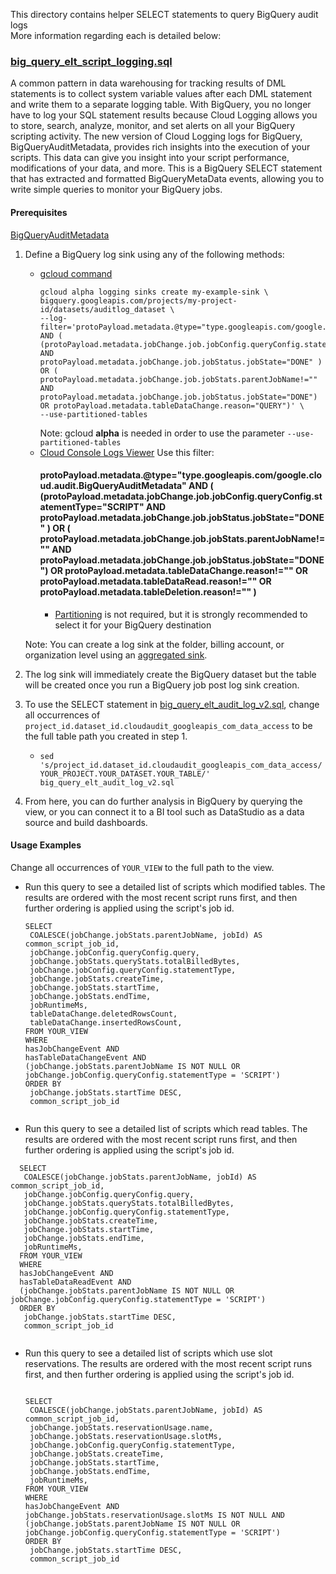 This directory contains helper SELECT statements to query BigQuery audit logs \
More information regarding each is detailed below:


### [big_query_elt_script_logging.sql](/views/audit/big_query_elt_script_logging.sql)

A common pattern in data warehousing for tracking results of DML statements is to collect system variable values after each DML statement and write them to a separate logging table. With BigQuery, you no longer have to log your SQL statement results because Cloud Logging allows you to store, search, analyze, monitor, and set alerts on all your BigQuery scripting activity. The new version of Cloud Logging logs for BigQuery, BigQueryAuditMetadata, provides rich insights into the execution of your scripts. This data can give you insight into your script performance, modifications of your data, and more. This is a BigQuery SELECT statement that has extracted and formatted BigQueryMetaData events, allowing you to write simple queries to monitor your BigQuery jobs.

#### Prerequisites

[BigQueryAuditMetadata](https://cloud.google.com/bigquery/docs/reference/auditlogs/rest/Shared.Types/BigQueryAuditMetadata)

1.  Define a BigQuery log sink using any of the following methods:
    *   [gcloud command](https://cloud.google.com/bigquery/docs/reference/auditlogs#defining_a_bigquery_log_sink_using_gcloud)
        ```
        gcloud alpha logging sinks create my-example-sink \ 
        bigquery.googleapis.com/projects/my-project-id/datasets/auditlog_dataset \
        --log-filter='protoPayload.metadata.@type="type.googleapis.com/google.cloud.audit.BigQueryAuditMetadata" AND ( (protoPayload.metadata.jobChange.job.jobConfig.queryConfig.statementType="SCRIPT" AND protoPayload.metadata.jobChange.job.jobStatus.jobState="DONE" ) OR ( protoPayload.metadata.jobChange.job.jobStats.parentJobName!="" AND protoPayload.metadata.jobChange.job.jobStatus.jobState="DONE") OR protoPayload.metadata.tableDataChange.reason="QUERY")' \ 
        --use-partitioned-tables
        ``` 
        Note: gcloud **alpha** is needed in order to use the parameter `--use-partitioned-tables` 
    *   [Cloud Console Logs Viewer](https://cloud.google.com/logging/docs/export/configure_export_v2#dest-create)
        Use this filter:
        #### protoPayload.metadata.@type="type.googleapis.com/google.cloud.audit.BigQueryAuditMetadata" AND ( (protoPayload.metadata.jobChange.job.jobConfig.queryConfig.statementType="SCRIPT" AND protoPayload.metadata.jobChange.job.jobStatus.jobState="DONE" ) OR ( protoPayload.metadata.jobChange.job.jobStats.parentJobName!="" AND protoPayload.metadata.jobChange.job.jobStatus.jobState="DONE") OR protoPayload.metadata.tableDataChange.reason!="" OR protoPayload.metadata.tableDataRead.reason!=""  OR protoPayload.metadata.tableDeletion.reason!="" )
        *   [Partitioning](https://cloud.google.com/logging/docs/export/bigquery#partition-tables)
            is not required, but it is strongly recommended to select it for your BigQuery destination
            
    Note: You can create a log sink at the folder, billing account, or organization level using an 
    [aggregated sink](https://cloud.google.com/logging/docs/export/aggregated_sinks#creating_an_aggregated_sink).
1.  The log sink will immediately create the BigQuery dataset but the table will
    be created once you run a BigQuery job post log sink creation.
1.  To use the SELECT statement in
    [big_query_elt_audit_log_v2.sql](/views/audit/big_query_elt_audit_log_v2.sql), change
    all occurrences of
    `project_id.dataset_id.cloudaudit_googleapis_com_data_access` to be the full
    table path you created in step 1.
    *   `sed
        's/project_id.dataset_id.cloudaudit_googleapis_com_data_access/YOUR_PROJECT.YOUR_DATASET.YOUR_TABLE/'
        big_query_elt_audit_log_v2.sql`
1.  From here, you can do further analysis in BigQuery by querying the view, or
    you can connect it to a BI tool such as DataStudio as a data source and
    build dashboards.
    
#### Usage Examples
Change all occurrences of `YOUR_VIEW` to the full path to the view. 

* Run this query to see a detailed list of scripts which modified tables. The results are ordered with the most recent script runs first, and then further ordering is applied using the script's job id.
  
  
  ```  
  SELECT 
   COALESCE(jobChange.jobStats.parentJobName, jobId) AS common_script_job_id,
   jobChange.jobConfig.queryConfig.query,
   jobChange.jobStats.queryStats.totalBilledBytes,
   jobChange.jobConfig.queryConfig.statementType,
   jobChange.jobStats.createTime,
   jobChange.jobStats.startTime,
   jobChange.jobStats.endTime,
   jobRuntimeMs,
   tableDataChange.deletedRowsCount,
   tableDataChange.insertedRowsCount,
  FROM YOUR_VIEW 
  WHERE 
  hasJobChangeEvent AND
  hasTableDataChangeEvent AND
  (jobChange.jobStats.parentJobName IS NOT NULL OR jobChange.jobConfig.queryConfig.statementType = 'SCRIPT')
  ORDER BY 
   jobChange.jobStats.startTime DESC,
   common_script_job_id
   
  ```

* Run this query to see a detailed list of scripts which read tables. The results are ordered with the most recent script runs first, and then further ordering is applied using the script's job id.

```  
  SELECT 
   COALESCE(jobChange.jobStats.parentJobName, jobId) AS common_script_job_id,
   jobChange.jobConfig.queryConfig.query,
   jobChange.jobStats.queryStats.totalBilledBytes,
   jobChange.jobConfig.queryConfig.statementType,
   jobChange.jobStats.createTime,
   jobChange.jobStats.startTime,
   jobChange.jobStats.endTime,
   jobRuntimeMs,
  FROM YOUR_VIEW 
  WHERE 
  hasJobChangeEvent AND 
  hasTableDataReadEvent AND
  (jobChange.jobStats.parentJobName IS NOT NULL OR jobChange.jobConfig.queryConfig.statementType = 'SCRIPT')
  ORDER BY 
   jobChange.jobStats.startTime DESC,
   common_script_job_id
   
  ```

* Run this query to see a detailed list of scripts which use slot reservations. The results are ordered with the most recent script runs first, and then further ordering is applied using the script's job id.

  ```
  
  SELECT 
   COALESCE(jobChange.jobStats.parentJobName, jobId) AS common_script_job_id,
   jobChange.jobStats.reservationUsage.name,
   jobChange.jobStats.reservationUsage.slotMs,
   jobChange.jobConfig.queryConfig.statementType,
   jobChange.jobStats.createTime,
   jobChange.jobStats.startTime,
   jobChange.jobStats.endTime,
   jobRuntimeMs,
  FROM YOUR_VIEW 
  WHERE 
  hasJobChangeEvent AND 
  jobChange.jobStats.reservationUsage.slotMs IS NOT NULL AND
  (jobChange.jobStats.parentJobName IS NOT NULL OR jobChange.jobConfig.queryConfig.statementType = 'SCRIPT')
  ORDER BY 
   jobChange.jobStats.startTime DESC,
   common_script_job_id
  
  ```
  
